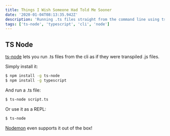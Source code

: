 ```yaml
---
title: Things I Wish Someone Had Told Me Sooner
date: '2020-01-04T08:13:35.942Z'
description: 'Running .ts files straight from the command line using ts-node.'
tags: ['ts-node', 'typescript', 'cli', 'node']
---
```


## TS Node

[ts-node](https://github.com/TypeStrong/ts-node) lets you run .ts files from the cli as if they were transpiled .js files.

Simply install it:

```bash
$ npm install -g ts-node
$ npm install -g typescript
```

And run a .ts file:

```bash
$ ts-node script.ts
```

Or use it as a REPL:

```bash
$ ts-node
```

[Nodemon](https://github.com/remy/nodemon) even supports it out of the box!
